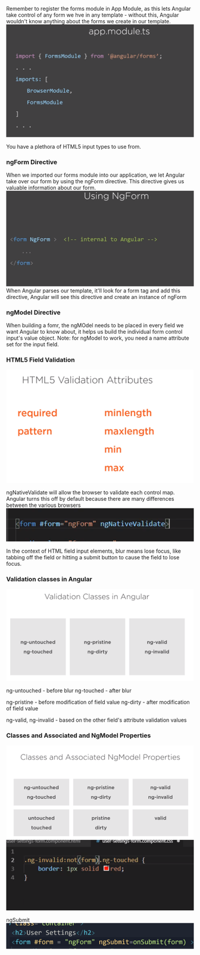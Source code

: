 Remember to register the forms module in App Module, as this lets Angular take control of any form we hve in any template - without this, Angular wouldn't know anything about the forms we create in our template.
![](md_images/forms1.png)

You have a plethora of HTML5 input types to use from.

### ngForm Directive
When we imported our forms module into our application, we let Angular take over our form by using the ngForm directive. This directive gives us valuable information about our form.
![](md_images/forms2.png)
When Angular parses our template, it'll look for a form tag and add this directive, Angular will see this directive and create an instance of ngForm

### ngModel Directive
When building a fomr, the ngMOdel needs to be placed in every field we want Angular to know about, it helps us build the individual form control input's value object.
Note: for ngModel to work, you need a name attribute set for the input field.

### HTML5 Field Validation
![](md_images/form3.png)

ngNativeValidate will allow the browser to validate each control map. Angular turns this off by default because there are many differences between the various browsers
![](md_images/form4.png)

In the context of HTML field input elements, blur means lose focus, like tabbing off the field or hitting a submit button to cause the field to lose focus.

### Validation classes in Angular
![](md_images/form5.png)

ng-untouched - before blur
ng-touched - after blur

ng-pristine - before modification of field value
ng-dirty - after modification of field value

ng-valid, ng-invalid - based on the other field's attribute validation values

### Classes and Associated and NgModel Properties
![](md_images/form6.png)
![](md_images/form7.png)


ngSubmit
![](md_images/form8.png)

